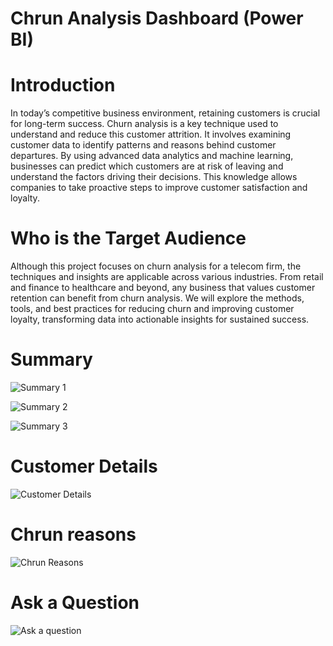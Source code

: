 
# Chrun Analysis Dashboard (Power BI)
# Introduction
In today’s competitive business environment, retaining customers is crucial for long-term success. Churn analysis is a key technique used to understand and reduce this customer attrition. It involves examining customer data to identify patterns and reasons behind customer departures. By using advanced data analytics and machine learning, businesses can predict which customers are at risk of leaving and understand the factors driving their decisions. This knowledge allows companies to take proactive steps to improve customer satisfaction and loyalty.
# Who is the Target Audience
Although this project focuses on churn analysis for a telecom firm, the techniques and insights are applicable across various industries. From retail and finance to healthcare and beyond, any business that values customer retention can benefit from churn analysis. We will explore the methods, tools, and best practices for reducing churn and improving customer loyalty, transforming data into actionable insights for sustained success.
# Summary
![Summary 1](https://github.com/user-attachments/assets/0fe9e9db-7e25-4c48-92cc-e3b344d07ad5)

![Summary 2](https://github.com/user-attachments/assets/19b69cf2-e1c9-4473-bf27-bd1d08f7c96d)

![Summary 3](https://github.com/user-attachments/assets/48577fa7-a3be-4064-9e07-6533c1e02312)

# Customer Details
![Customer Details](https://github.com/user-attachments/assets/f1920722-87e9-43c7-8fba-70ca85ef3a20)

# Chrun reasons
![Chrun Reasons](https://github.com/user-attachments/assets/0f7798b7-7dcf-4c48-b1bd-77ca707fda16)

# Ask a Question
![Ask a question](https://github.com/user-attachments/assets/04ea51de-b157-45f2-a453-f5b361c3dc1f)
